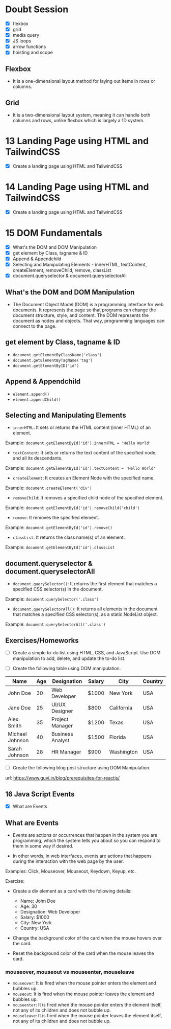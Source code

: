 # Doubt Session

- [x] flexbox
- [x] grid
- [x] media query
- [x] JS loops
- [x] arrow functions
- [x] hoisting and scope

## Flexbox

- It is a one-dimensional layout method for laying out items in rows or columns.

## Grid

- It is a two-dimensional layout system, meaning it can handle both columns and rows, unlike flexbox which is largely a 1D system.

# 13 Landing Page using HTML and TailwindCSS

- [x] Create a landing page using HTML and TailwindCSS

# 14 Landing Page using HTML and TailwindCSS

- [x] Create a landing page using HTML and TailwindCSS

# 15 DOM Fundamentals

- [x] What's the DOM and DOM Manipulation
- [x] get element by Class, tagname & ID
- [x] Append & Appendchild
- [x] Selecting and Manipulating Elements - innerHTML, textContent, createElement, removeChild, remove, classList
- [x] document.queryselector & document.queryselectorAll

## What's the DOM and DOM Manipulation

- The Document Object Model (DOM) is a programming interface for web documents. It represents the page so that programs can change the document structure, style, and content. The DOM represents the document as nodes and objects. That way, programming languages can connect to the page.

## get element by Class, tagname & ID

- `document.getElementByClassName('class')`
- `document.getElementByTagName('tag')`
- `document.getElementByID('id')`

## Append & Appendchild

- `element.append()`
- `element.appendChild()`

## Selecting and Manipulating Elements

- `innerHTML`: It sets or returns the HTML content (inner HTML) of an element.

Example: `document.getElementById('id').innerHTML = 'Hello World'`

- `textContent`: It sets or returns the text content of the specified node, and all its descendants.

Example: `document.getElementById('id').textContent = 'Hello World'`

- `createElement`: It creates an Element Node with the specified name.

Example: `document.createElement('div')`

- `removeChild`: It removes a specified child node of the specified element.

Example: `document.getElementById('id').removeChild('child')`

- `remove`: It removes the specified element.

Example: `document.getElementById('id').remove()`

- `classList`: It returns the class name(s) of an element.

Example: `document.getElementById('id').classList`

## document.queryselector & document.queryselectorAll

- `document.querySelector()`: It returns the first element that matches a specified CSS selector(s) in the document.

Example: `document.querySelector('.class')`

- `document.querySelectorAll()`: It returns all elements in the document that matches a specified CSS selector(s), as a static NodeList object.

Example: `document.querySelectorAll('.class')`

## Exercises/Homeworks

- [ ] Create a simple to-do list using HTML, CSS, and JavaScript. Use DOM manipulation to add, delete, and update the to-do list.

- [ ] Create the following table using DOM manipulation.

| Name            | Age | Designation      | Salary | City       | Country |
| --------------- | --- | ---------------- | ------ | ---------- | ------- |
| John Doe        | 30  | Web Developer    | $1000  | New York   | USA     |
| Jane Doe        | 25  | UI/UX Designer   | $800   | California | USA     |
| Alex Smith      | 35  | Project Manager  | $1200  | Texas      | USA     |
| Michael Johnson | 40  | Business Analyst | $1500  | Florida    | USA     |
| Sarah Johnson   | 28  | HR Manager       | $900   | Washington | USA     |

- [ ] Create the following blog post structure using DOM Manipulation.

url: https://www.guvi.in/blog/prerequisites-for-reactjs/

## 16 Java Script Events

- [x] What are Events

## What are Events

- Events are actions or occurrences that happen in the system you are programming, which the system tells you about so you can respond to them in some way if desired.

- In other words, in web interfaces, events are actions that happens during the interaction with the web page by the user.

Examples: Click, Mouseover, Mouseout, Keydown, Keyup, etc.

Exercise:

- Create a div element as a card with the following details:

  - Name: John Doe
  - Age: 30
  - Designation: Web Developer
  - Salary: $1000
  - City: New York
  - Country: USA

- Change the background color of the card when the mouse hovers over the card.
- Reset the background color of the card when the mouse leaves the card.

### mouseover, mouseout vs mouseenter, mouseleave

- `mouseover`: It is fired when the mouse pointer enters the element and bubbles up.
- `mouseout`: It is fired when the mouse pointer leaves the element and bubbles up.
- `mouseenter`: It is fired when the mouse pointer enters the element itself, not any of its children and does not bubble up.
- `mouseleave`: It is fired when the mouse pointer leaves the element itself, not any of its children and does not bubble up.
